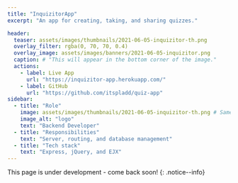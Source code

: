 ```yaml
---
title: "InquizitorApp"
excerpt: "An app for creating, taking, and sharing quizzes."

header:
  teaser: assets/images/thumbnails/2021-06-05-inquizitor-th.png
  overlay_filter: rgba(0, 70, 70, 0.4)
  overlay_image: assets/images/banners/2021-06-05-inquizitor.png
  caption: # "This will appear in the bottom corner of the image."
  actions:
    - label: Live App
      url: "https://inquizitor-app.herokuapp.com/"
    - label: GitHub
      url: "https://github.com/itspladd/quiz-app"
sidebar:
  - title: "Role"
    image: assets/images/thumbnails/2021-06-05-inquizitor-th.png # Same as teaser, possibly
    image_alt: "logo"
    text: "Backend Developer"
  - title: "Responsibilities"
    text: "Server, routing, and database management"
  - title: "Tech stack"
    text: "Express, jQuery, and EJX"
---
```


This page is under development - come back soon!
{: .notice--info}